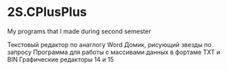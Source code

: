 # 2S.CPlusPlus
My programs that I made during second semester

Текстовый редактор по анаглогу Word
Домик, рисующий звезды по запросу
Программа для работы с массивами данных в фортаме TXT и BIN
Графические редакторы 14 и 15
